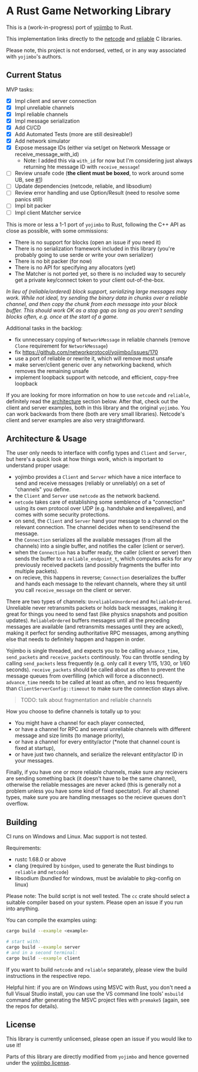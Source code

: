# A Rust Game Networking Library

This is a (work-in-progress) port of [yojimbo](https://github.com/networkprotocol/yojimbo) to Rust.

This implementation links directly to the [netcode](https://github.com/networkprotocol/netcode) and [reliable](https://github.com/networkprotocol/reliable) C libraries.

Please note, this project is not endorsed, vetted, or in any way associated with `yojimbo`'s authors.

## Current Status

MVP tasks:

 - [x] Impl client and server connection
 - [x] Impl unreliable channels
 - [x] Impl reliable channels
 - [x] Impl message serialization
 - [x] Add CI/CD
 - [x] Add Automated Tests (more are still desireable!)
 - [x] Add network simulator
 - [x] Expose message IDs (either via set/get on Network Message or receive_message_with_id)
   - Note: I added this via `with_id` for now but I'm considering just 
     always returning hte message ID with `receive_message`!
 - [ ] Review unsafe code (**the client must be boxed**, to work around some UB, see [#1](https://github.com/dxenonb/yojimbo-rs/issues/1))
 - [ ] Update dependencies (netcode, reliable, and libsodium)
 - [ ] Review error handling and use Option/Result (need to resolve some panics still)
 - [ ] Impl bit packer
 - [ ] Impl client Matcher service

This is more or less a 1-1 port of `yojimbo` to Rust, following the C++ API as close as possible, with some ommissions:

 - There is no support for blocks (open an issue if you need it)
 - There is no serialization framework included in this library (you're probably going to use serde or write your own serializer)
 - There is no bit packer (for now)
 - There is no API for specifying any allocators (yet)
 - The Matcher is not ported yet, so there is no included way to securely get a private key/connect token to your client out-of-the-box.

*In lieu of (reliable/ordered) block support, serializing large messages may work. While not ideal, try sending the binary data in chunks over a reliable channel, and then copy the chunk from each message into your block buffer. This should work OK as a stop gap as long as you aren't sending blocks often, e.g. once at the start of a game.*

Additional tasks in the backlog:

 - fix unnecessary copying of `NetworkMessage` in reliable channels (remove `Clone` requirement for `NetworkMessage`)
 - fix https://github.com/networkprotocol/yojimbo/issues/170
 - use a port of reliable or rewrite it, which will remove most unsafe
 - make server/client generic over any networking backend, which removes the remaining unsafe
 - implement loopback support with netcode, and efficient, copy-free loopback

If you are looking for more information on how to use `netcode` and `reliable`, definitely read the [architecture](#architecture--usage) section below. After that, check out the client and server examples, both in this library and the original `yojimbo`. You can work backwards from there (both are very small libraries). Netcode's client and server examples are also very straightforward.

## Architecture & Usage

The user only needs to interface with config types and `Client` and `Server`, but here's a quick look at how things work, which is important to understand proper usage:

 - yojimbo provides a `Client` and `Server` which have a nice interface to send and receive messages (reliably or unreliably) on a set of "channels" you define.
 - the `Client` and `Server` use `netcode` as the network backend.
 - `netcode` takes care of establishing some semblence of a "connection" using its own protocol over UDP (e.g. handshake and keepalives), and comes with some security protections.
 - on send, the `Client` and `Server` hand your message to a channel on the relevant connection. The channel decides when to send/resend the message.
 - the `Connection` serializes all the available messages (from all the channels) into a single buffer, and notifies the caller (client or server).
 - when the `Connection` has a buffer ready, the caller (client or server) then sends the buffer to a `reliable_endpoint_t`, which computes acks for any previously received packets (and possibly fragments the buffer into multiple packets).
 - on recieve, this happens in reverse; `Connection` deserializes the buffer and hands each message to the relevant channels, where they sit until you call `receive_message` on the client or server.

There are two types of channels: `UnreliableUnordered` and `ReliableOrdered`. Unreliable never retransmits packets or holds back messages, making it great for things you need to send fast (like physics snapshots and position updates). `ReliableOrdered` buffers messages until all the preceding messages are available (and retransmits messages until they are acked), making it perfect for sending authoritative RPC messages, among anything else that needs to definitely happen and happen in order.

Yojimbo is single threaded, and expects you to be calling `advance_time`, `send_packets` and `receive_packets` continously. You can throttle sending by calling `send_packets` less frequently (e.g. only call it every 1/15, 1/30, or 1/60 seconds). `receive_packets` should be called about as often to prevent the message queues from overfilling (which will force a disconnect). `advance_time` needs to be called at least as often, and no less frequently than `ClientServerConfig::timeout` to make sure the connection stays alive.

> TODO: talk about fragmentation and reliable channels

How you choose to define channels is totally up to you:

 - You might have a channel for each player connected,
 - or have a channel for RPC and several unreliable channels with different message and size limits (to manage priority),
 - or have a channel for every entity/actor (*note that channel count is fixed at startup),
 - or have just two channels, and serialize the relevant entity/actor ID in your messages.

Finally, if you have one or more reliable channels, make sure any recievers are sending something back (it doesn't have to be the same channel), otherwise the reliable messages are never acked (this is generally not a problem unless you have some kind of fixed spectator). For all channel types, make sure you are handling messages so the recieve queues don't overflow.

## Building

CI runs on Windows and Linux. Mac support is not tested.

Requirements:

 - rustc 1.68.0 or above
 - clang (required by `bindgen`, used to generate the Rust bindings to `reliable` and `netcode`)
 - libsodium (bundled for windows, must be avialable to pkg-config on linux)

Please note: The build script is not well tested. The `cc` crate should select a suitable compiler based on your system. Please open an issue if you run into anything.

You can compile the examples using:

```sh
cargo build --example <example>

# start with:
cargo build --example server
# and in a second terminal:
cargo build --example client
```

If you want to build `netcode` and `reliable` separately, please view the build instructions in the respective repo.

Helpful hint: if you are on Windows using MSVC with Rust, you don't need a full Visual Studio install, you can use the VS command line tools' `msbuild` command after generating the MSVC project files with `premake5` (again, see the repos for details).

## License

This library is currently unlicensed, please open an issue if you would like to use it!

Parts of this library are directly modified from `yojimbo` and hence governed under the [yojimbo license](https://github.com/networkprotocol/yojimbo/blob/master/LICENCE).